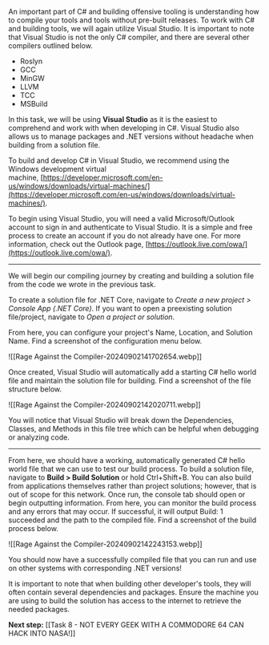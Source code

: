 An important part of C# and building offensive tooling is understanding how to compile your tools and tools without pre-built releases. To work with C# and building tools, we will again utilize Visual Studio. It is important to note that Visual Studio is not the only C# compiler, and there are several other compilers outlined below.

- Roslyn
- GCC
- MinGW
- LLVM
- TCC
- MSBuild

  
In this task, we will be using **Visual Studio** as it is the easiest to comprehend and work with when developing in C#. Visual Studio also allows us to manage packages and .NET versions without headache when building from a solution file.

To build and develop C# in Visual Studio, we recommend using the Windows development virtual machine, [https://developer.microsoft.com/en-us/windows/downloads/virtual-machines/](https://developer.microsoft.com/en-us/windows/downloads/virtual-machines/).

To begin using Visual Studio, you will need a valid Microsoft/Outlook account to sign in and authenticate to Visual Studio. It is a simple and free process to create an account if you do not already have one. For more information, check out the Outlook page, [https://outlook.live.com/owa/](https://outlook.live.com/owa/).


---

We will begin our compiling journey by creating and building a solution file from the code we wrote in the previous task.
  

To create a solution file for .NET Core, navigate to _Create a new project > Console App (.NET Core)_. If you want to open a preexisting solution file/project, navigate to _Open a project or solution_.

From here, you can configure your project's Name, Location, and Solution Name. Find a screenshot of the configuration menu below.

![[Rage Against the Compiler-20240902141702654.webp]]

Once created, Visual Studio will automatically add a starting C# hello world file and maintain the solution file for building. Find a screenshot of the file structure below.

![[Rage Against the Compiler-20240902142020711.webp]]

You will notice that Visual Studio will break down the Dependencies, Classes, and Methods in this file tree which can be helpful when debugging or analyzing code.


---

From here, we should have a working, automatically generated C# hello world file that we can use to test our build process. To build a solution file, navigate to **Build > Build Solution** or hold Ctrl+Shift+B. You can also build from applications themselves rather than project solutions; however, that is out of scope for this network. Once run, the console tab should open or begin outputting information. From here, you can monitor the build process and any errors that may occur. If successful, it will output Build: 1 succeeded and the path to the compiled file. Find a screenshot of the build process below.

![[Rage Against the Compiler-20240902142243153.webp]]

You should now have a successfully compiled file that you can run and use on other systems with corresponding .NET versions!

It is important to note that when building other developer's tools, they will often contain several dependencies and packages. Ensure the machine you are using to build the solution has access to the internet to retrieve the needed packages.

**Next step:** [[Task 8 - NOT EVERY GEEK WITH A COMMODORE 64 CAN HACK INTO NASA!]]
